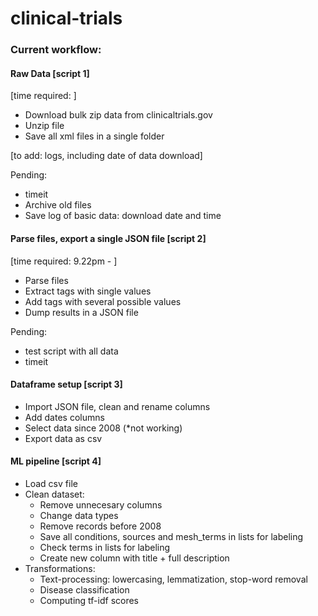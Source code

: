 # clinical-trials

### Current workflow: 

#### Raw Data  [script 1]
[time required:  ]
- Download bulk zip data from clinicaltrials.gov
- Unzip file
- Save all xml files in a single folder

[to add: logs, including date of data download]

Pending: 
- timeit
- Archive old files
- Save log of basic data: download date and time

#### Parse files, export a single JSON file [script 2]
[time required: 9.22pm - ]
- Parse files
- Extract tags with single values
- Add tags with several possible values
- Dump results in a JSON file

Pending:
- test script with all data
- timeit

#### Dataframe setup [script 3]
- Import JSON file, clean and rename columns
- Add dates columns
- Select data since 2008 (*not working)
- Export data as csv

#### ML pipeline [script 4]
- Load csv file
- Clean dataset:
	- Remove unnecesary columns
	- Change data types
	- Remove records before 2008
	- Save all conditions, sources and mesh_terms in lists for labeling
	- Check terms in lists for labeling
	- Create new column with title + full description
- Transformations: 
	- Text-processing: lowercasing, lemmatization, stop-word removal
	- Disease classification 
	- Computing tf-idf scores
